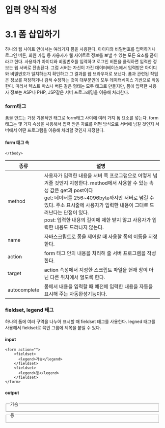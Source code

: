 # 입력 양식 작성

# 3.1 폼 삽입하기
하나의 웹 사이트 안에서는 여러가지 폼을 사용한다. 아이디와 비밀번호를 입력하거나 로그인 버튼, 회원 가입 등 사용자가 웹 사이트로 정보를 보낼 수 있는 모든 요소를 폼이라고 한다. 사용자가 아이디와 비밀번호를 입력하고 로그인 버튼을 클릭하면 입력한 정보는 웹 서버로 전송된다. 그럼 서버는 자신이 가진 데이터베이스에서 입력받은 아이디와 비밀번호가 일치하는지 확인하고 그 결과를 웹 브라우저로 보낸다. 폼과 관련된 작업은 정보를 저장하거나 검색 수정하는 것이 대부분인데 모두 데이터베이스 기반으로 작동한다. 따라서 텍스트 박스나 버튼 같은 형태는 모두 태그로 만들지만, 폼에 입력한 사용자 정보는 ASP나 PHP, JSP같은 서버 프로그래밍을 이용해 처리한다.

### form태그
폼을 만드는 가장 기본적인 태그로 form태그 사이에 여러 가지 폼 요소를 넣는다. form 태그는 몇 가지 속성을 사용해서 입력 받은 자료를 어떤 방식으로 서버에 넘길 것인지 서버에서 어떤 프로그램을 이용해 처리할 것인지 지정한다. 
#### form 태그 속
  <table>
    <thead>
      <tr>
        <th>종류</th>
        <th>설명</th>
      </tr>
    </thead>
    <tbody>
      <tr>
        <td>method</td>
        <td>사용자가 입력한 내용을 서버 쪽 프로그램으로 어떻게 넘겨줄 것인지 지정한다. method에서 사용할 수 있는 속성 값은 get과 post이다 <br> get: 데이터를 256~4096byte까지만 서버로 넘길 수 있다. 주소 표시줄에 사용자가 입력한 내용이 그대로 드러난다는 단점이 있다. <br> post: 입력한 내용의 길이에 제한 받지 않고 사용자가 입력한 내용도 드러나지 않는다.</td>
      </tr>
      <tr>
        <td>name</td>
        <td>자바스크립트로 폼을 제어할 때 사용할 폼의 이름을 지정한다.</td>
      </tr>
      <tr>
        <td>action</td>
        <td>form 태그 안의 내용을 처리해 줄 서버 프로그램을 작성한다.</td>
      </tr>
      <tr>
        <td>target</td>
        <td>action 속성에서 지정한 스크립트  파일을 현재 창이 아닌 다른 위치에서 열도록 한다.</td>
      </tr> 
      <tr>
        <td>autocomplete</td>
        <td>폼에서 내용을 입력할 때 예전에 입력한 내용을 자동을 표시해 주는 자동완성기능이다.</td>
      </tr>
      
      
    </tbody>
  </table>

### fieldset, legend 태그
하나의 폼에 여러 구역을 나누어 표시할 때 fieldset 태그를 사용한다. legned 태그를 사용해서 fieldset로 묶인 그룹에 제목을 붙일 수 있다.

#### input
```
<form action="">
    <fieldset>
      <legend>가슴</legend>
    </fieldset>
    <fieldset>
      <legend>등</legend>
    </fieldset>
</form>
```

#### output

<form action="">
    <fieldset>
      <legend>가슴</legend>
    </fieldset>
    <fieldset>
      <legend>등</legend>
    </fieldset>
</form>


